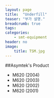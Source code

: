 ```yaml
---
layout: page
title:  "Underfill"
teaser: "부가 설명."
breadcrumb: true
tags:
categories:
    - smt-equipment
header: no
image:
    title: TSM.jpg
---
```


##Asymtek's Product

- M620 (2004)
- M620 (2003)
- M620 (2002)
- M620 (2001)
